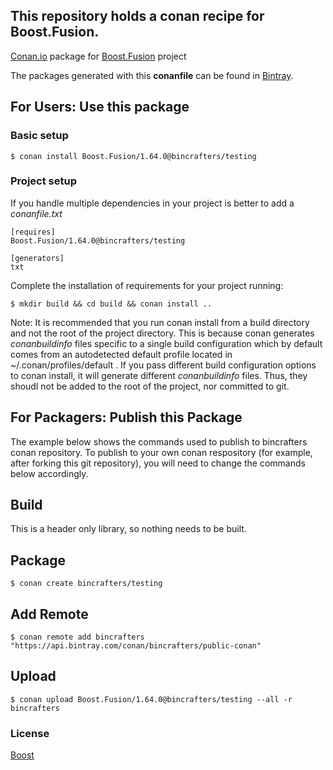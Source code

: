 ## This repository holds a conan recipe for Boost.Fusion.

[Conan.io](https://conan.io) package for [Boost.Fusion](https://github.com/Boostorg/Fusion) project

The packages generated with this **conanfile** can be found in [Bintray](https://bintray.com/bincrafters/public-conan/Boost.Fusion%3Abincrafters).

## For Users: Use this package

### Basic setup

    $ conan install Boost.Fusion/1.64.0@bincrafters/testing

### Project setup

If you handle multiple dependencies in your project is better to add a *conanfile.txt*

    [requires]
    Boost.Fusion/1.64.0@bincrafters/testing

    [generators]
    txt

Complete the installation of requirements for your project running:</small></span>

    $ mkdir build && cd build && conan install ..
	
Note: It is recommended that you run conan install from a build directory and not the root of the project directory.  This is because conan generates *conanbuildinfo* files specific to a single build configuration which by default comes from an autodetected default profile located in ~/.conan/profiles/default .  If you pass different build configuration options to conan install, it will generate different *conanbuildinfo* files.  Thus, they shoudl not be added to the root of the project, nor committed to git. 

## For Packagers: Publish this Package

The example below shows the commands used to publish to bincrafters conan repository. To publish to your own conan respository (for example, after forking this git repository), you will need to change the commands below accordingly. 

## Build  

This is a header only library, so nothing needs to be built.

## Package 

    $ conan create bincrafters/testing
	
## Add Remote

	$ conan remote add bincrafters "https://api.bintray.com/conan/bincrafters/public-conan"

## Upload

    $ conan upload Boost.Fusion/1.64.0@bincrafters/testing --all -r bincrafters

### License
[Boost](LICENSE)

